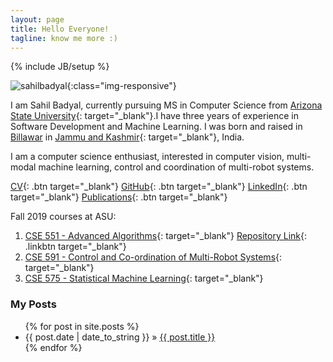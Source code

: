 ```yaml
---
layout: page
title: Hello Everyone!
tagline: know me more :)
---
```

{% include JB/setup %}

<style type="text/css">
  .btn {
    background-color: #BADA55;
    border: none;
    color: white;
    padding: 15px 32px;
    text-align: center;
    text-decoration: none;
    display: inline-block;
    font-size: 16px;
  }

  .linkbtn {
    background-color: #BADA55;
    border: none;
    color: white;
    padding: 3px 6px;
    text-align: center;
    text-decoration: none;
    font-size: 10px;
   }

  .img-responsive {
    width: 24%;
    float: left;
    padding-right: 4%;
  }
</style>

![sahilbadyal](https://xkcd.com/894/){:class="img-responsive"}


I am Sahil Badyal, currently pursuing MS in Computer Science from [Arizona State University](https://www.asu.edu){: target="_blank"}.I have three years of experience in Software Development and Machine Learning. I was born and raised in [Billawar](https://en.wikipedia.org/wiki/Billawar) in [Jammu and Kashmir](https://en.wikipedia.org/wiki/Jammu_and_Kashmir){: target="_blank"}, India.

I am a computer science enthusiast, interested in computer vision, multi-modal machine learning, control and coordination of multi-robot systems. 

[CV](https://s3-ap-southeast-1.amazonaws.com/sahilbprojects/my-blog/Sahil_Badyal_resume.pdf){: .btn target="_blank"} [GitHub](https://github.com/sahilbadyal){: .btn target="_blank"}  [LinkedIn](https://www.linkedin.com/in/sahilbadyal){: .btn target="_blank"} [Publications](https://scholar.google.co.in/citations?hl=en&user=T65KqaMAAAAJ){: .btn target="_blank"}

Fall 2019 courses at ASU:

1. [CSE 551 - Advanced Algorithms](https://www.public.asu.edu/~ccolbou/src/cse551f19.html){: target="_blank"} [Repository Link](https://github.com/sahilbadyal/cse551){: .linkbtn target="_blank"}
2. [CSE 591 - Control and Co-ordination of Multi-Robot Systems](https://test-stephanie-gil.pantheonsite.io/wp-content/uploads/2017/12/ASU-Robotics-Seminar-Course-short.pdf){: target="_blank"} 
3. [CSE 575 - Statistical Machine Learning](https://asuonline.asu.edu/docs/cse_575.pdf){: target="_blank"} 

### My Posts ###

<ul class="posts">
  {% for post in site.posts %}
    <li><span>{{ post.date | date_to_string }}</span> &raquo; <a href="{{ BASE_PATH }}{{ post.url }}">{{ post.title }}</a></li>
  {% endfor %}
</ul>

